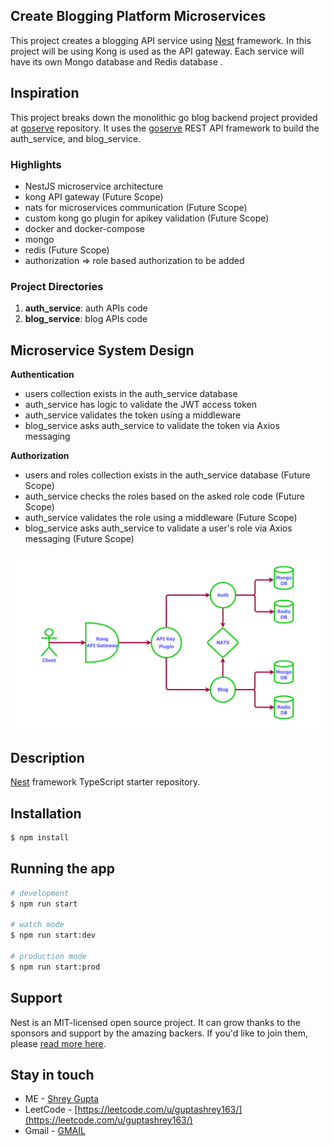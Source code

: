 ## Create Blogging Platform Microservices

This project creates a blogging API service using [Nest](https://github.com/nestjs/nest) framework. In this project will be using Kong is used as the API gateway. Each service will have its own Mongo database and Redis database .

## Inspiration

This project breaks down the monolithic go blog backend project provided at [goserve](https://github.com/unusualcodeorg/goserve) repository. It uses the [goserve](https://github.com/unusualcodeorg/goserve) REST API framework to build the auth_service, and blog_service.

### Highlights

- NestJS microservice architecture
- kong API gateway (Future Scope)
- nats for microservices communication (Future Scope)
- custom kong go plugin for apikey validation (Future Scope)
- docker and docker-compose
- mongo
- redis (Future Scope)
- authorization => role based authorization to be added

### Project Directories

1. **auth_service**: auth APIs code
2. **blog_service**: blog APIs code

## Microservice System Design

**Authentication**

- users collection exists in the auth_service database
- auth_service has logic to validate the JWT access token
- auth_service validates the token using a middleware
- blog_service asks auth_service to validate the token via Axios messaging

**Authorization**

- users and roles collection exists in the auth_service database (Future Scope)
- auth_service checks the roles based on the asked role code (Future Scope)
- auth_service validates the role using a middleware (Future Scope)
- blog_service asks auth_service to validate a user's role via Axios messaging (Future Scope)

![Alt text](image.png)

## Description

[Nest](https://github.com/nestjs/nest) framework TypeScript starter repository.

## Installation

```bash
$ npm install
```

## Running the app

```bash
# development
$ npm run start

# watch mode
$ npm run start:dev

# production mode
$ npm run start:prod
```

## Support

Nest is an MIT-licensed open source project. It can grow thanks to the sponsors and support by the amazing backers. If you'd like to join them, please [read more here](https://docs.nestjs.com/support).

## Stay in touch

- ME - [Shrey Gupta](https://www.linkedin.com/in/shrey-gupta-11a350196/)
- LeetCode - [https://leetcode.com/u/guptashrey163/](https://leetcode.com/u/guptashrey163/)
- Gmail - [GMAIL](guptashrey163@gmail.com)
